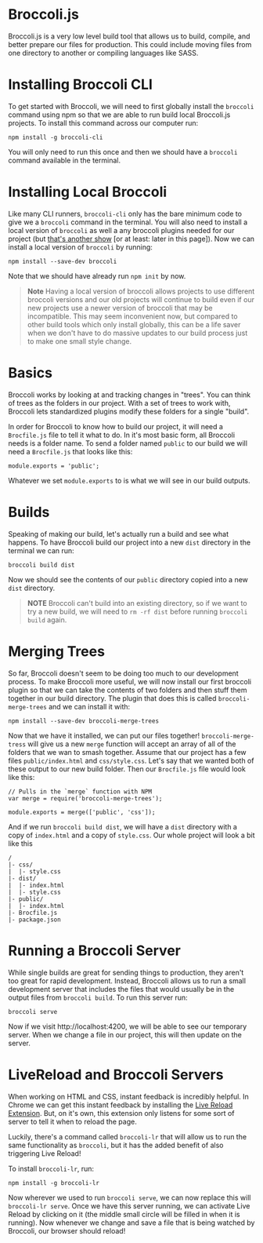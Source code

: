 # Broccoli.js

Broccoli.js is a very low level build tool that allows us to build, compile, and better prepare our files for production.
This could include moving files from one directory to another or compiling languages like SASS.

# Installing Broccoli CLI

To get started with Broccoli, we will need to first globally install the `broccoli` command using npm so that we are able to run build local Broccoli.js projects.
To install this command across our computer run:

    npm install -g broccoli-cli

You will only need to run this once and then we should have a `broccoli` command available in the terminal.

# Installing Local Broccoli

Like many CLI runners, `broccoli-cli` only has the bare minimum code to give we a `broccoli` command in the terminal.
You will also need to install a local version of `broccoli` as well a any broccoli plugins needed for our project (but [that's another show](http://www.goodeatsfanpage.com/References/another_show.htm) [or at least: later in this page]).
Now we can install a local version of `broccoli` by running:

    npm install --save-dev broccoli

Note that we should have already run `npm init` by now.

> **Note** Having a local version of broccoli allows projects to use different broccoli versions and our old projects will continue to build even if our new projects use a newer version of broccoli that may be incompatible.
> This may seem inconvenient now, but compared to other build tools which only install globally, this can be a life saver when we don't have to do massive updates to our build process just to make one small style change.

# Basics

Broccoli works by looking at and tracking changes in "trees".
You can think of trees as the folders in our project.
With a set of trees to work with, Broccoli lets standardized plugins modify these folders for a single "build".

In order for Broccoli to know how to build our project, it will need a `Brocfile.js` file to tell it what to do.
In it's most basic form, all Broccoli needs is a folder name.
To send a folder named `public` to our build we will need a `Brocfile.js` that looks like this:

    module.exports = 'public';

Whatever we set `module.exports` to is what we will see in our build outputs.

# Builds

Speaking of making our build, let's actually run a build and see what happens.
To have Broccoli build our project into a new `dist` directory in the terminal we can run:

    broccoli build dist

Now we should see the contents of our `public` directory copied into a new `dist` directory.

> **NOTE** Broccoli can't build into an existing directory, so if we want to try a new build, we will need to `rm -rf dist` before running `broccoli build` again.

# Merging Trees

So far, Broccoli doesn't seem to be doing too much to our development process.
To make Broccoli more useful, we will now install our first broccoli plugin so that we can take the contents of two folders and then stuff them together in our build directory.
The plugin that does this is called `broccoli-merge-trees` and we can install it with:

    npm install --save-dev broccoli-merge-trees

Now that we have it installed, we can put our files together!
`broccoli-merge-tress` will give us a new `merge` function will accept an array of all of the folders that we wan to smash together.
Assume that our project has a few files `public/index.html` and `css/style.css`.
Let's say that we wanted both of these output to our new build folder.
Then our `Brocfile.js` file would look like this:

    // Pulls in the `merge` function with NPM
    var merge = require('broccoli-merge-trees');

    module.exports = merge(['public', 'css']);

And if we run `broccoli build dist`, we will have a `dist` directory with a copy of `index.html` and a copy of `style.css`.
Our whole project will look a bit like this

    /
    |- css/
    |  |- style.css
    |- dist/
    |  |- index.html
    |  |- style.css
    |- public/
    |  |- index.html
    |- Brocfile.js
    |- package.json

# Running a Broccoli Server

While single builds are great for sending things to production, they aren't too great for rapid development.
Instead, Broccoli allows us to run a small development server that includes the files that would usually be in the output files from `broccoli build`.
To run this server run:

    broccoli serve

Now if we visit http://localhost:4200, we will be able to see our temporary server.
When we change a file in our project, this will then update on the server.

# LiveReload and Broccoli Servers

When working on HTML and CSS, instant feedback is incredibly helpful.
In Chrome we can get this instant feedback by installing the [Live Reload Extension](https://chrome.google.com/webstore/detail/livereload/jnihajbhpnppcggbcgedagnkighmdlei).
But, on it's own, this extension only listens for some sort of server to tell it when to reload the page.

Luckily, there's a command called `broccoli-lr` that will allow us to run the same functionality as `broccoli`, but it has the added benefit of also triggering Live Reload!

To install `broccoli-lr`, run:

    npm install -g broccoli-lr

Now wherever we used to run `broccoli serve`, we can now replace this will `broccoli-lr serve`.
Once we have this server running, we can activate Live Reload by clicking on it (the middle small circle will be filled in when it is running).
Now whenever we change and save a file that is being watched by Broccoli, our browser should reload!
